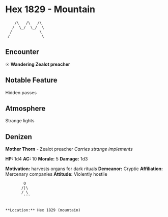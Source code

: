 # Hex 1829 - Mountain
```
    /\   /\   /\
   /  \_/  \_/  \
  /            \
 /              \
```

## Encounter

☉ **Wandering Zealot preacher**

## Notable Feature

Hidden passes

## Atmosphere

Strange lights

## Denizen

**Mother Thorn** - Zealot preacher
*Carries strange implements*

**HP:** 1d4 **AC:** 10 **Morale:** 5
**Damage:** 1d3

**Motivation:** harvests organs for dark rituals
**Demeanor:** Cryptic
**Affiliation:** Mercenary companies
**Attitude:** Violently hostile

```
        O
       /|\
       / \
        ```


**Location:** Hex 1829 (mountain)
